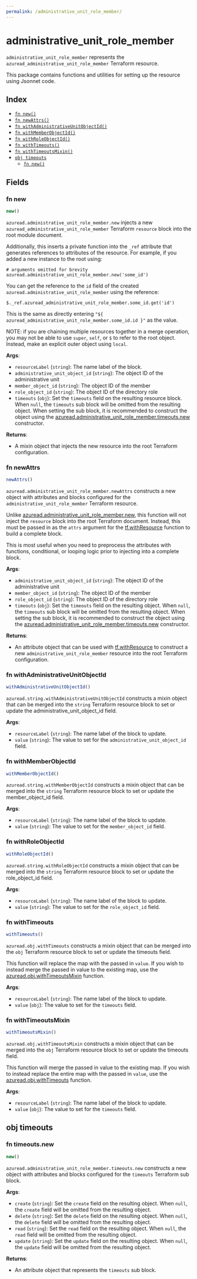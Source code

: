 ```yaml
---
permalink: /administrative_unit_role_member/
---
```


# administrative_unit_role_member

`administrative_unit_role_member` represents the `azuread_administrative_unit_role_member` Terraform resource.



This package contains functions and utilities for setting up the resource using Jsonnet code.


## Index

* [`fn new()`](#fn-new)
* [`fn newAttrs()`](#fn-newattrs)
* [`fn withAdministrativeUnitObjectId()`](#fn-withadministrativeunitobjectid)
* [`fn withMemberObjectId()`](#fn-withmemberobjectid)
* [`fn withRoleObjectId()`](#fn-withroleobjectid)
* [`fn withTimeouts()`](#fn-withtimeouts)
* [`fn withTimeoutsMixin()`](#fn-withtimeoutsmixin)
* [`obj timeouts`](#obj-timeouts)
  * [`fn new()`](#fn-timeoutsnew)

## Fields

### fn new

```ts
new()
```


`azuread.administrative_unit_role_member.new` injects a new `azuread_administrative_unit_role_member` Terraform `resource`
block into the root module document.

Additionally, this inserts a private function into the `_ref` attribute that generates references to attributes of the
resource. For example, if you added a new instance to the root using:

    # arguments omitted for brevity
    azuread.administrative_unit_role_member.new('some_id')

You can get the reference to the `id` field of the created `azuread.administrative_unit_role_member` using the reference:

    $._ref.azuread_administrative_unit_role_member.some_id.get('id')

This is the same as directly entering `"${ azuread_administrative_unit_role_member.some_id.id }"` as the value.

NOTE: if you are chaining multiple resources together in a merge operation, you may not be able to use `super`, `self`,
or `$` to refer to the root object. Instead, make an explicit outer object using `local`.

**Args**:
  - `resourceLabel` (`string`): The name label of the block.
  - `administrative_unit_object_id` (`string`): The object ID of the administrative unit
  - `member_object_id` (`string`): The object ID of the member
  - `role_object_id` (`string`): The object ID of the directory role
  - `timeouts` (`obj`): Set the `timeouts` field on the resulting resource block. When `null`, the `timeouts` sub block will be omitted from the resulting object. When setting the sub block, it is recommended to construct the object using the [azuread.administrative_unit_role_member.timeouts.new](#fn-timeoutsnew) constructor.

**Returns**:
- A mixin object that injects the new resource into the root Terraform configuration.


### fn newAttrs

```ts
newAttrs()
```


`azuread.administrative_unit_role_member.newAttrs` constructs a new object with attributes and blocks configured for the `administrative_unit_role_member`
Terraform resource.

Unlike [azuread.administrative_unit_role_member.new](#fn-new), this function will not inject the `resource`
block into the root Terraform document. Instead, this must be passed in as the `attrs` argument for the
[tf.withResource](https://github.com/tf-libsonnet/core/tree/main/docs#fn-withresource) function to build a complete block.

This is most useful when you need to preprocess the attributes with functions, conditional, or looping logic prior to
injecting into a complete block.

**Args**:
  - `administrative_unit_object_id` (`string`): The object ID of the administrative unit
  - `member_object_id` (`string`): The object ID of the member
  - `role_object_id` (`string`): The object ID of the directory role
  - `timeouts` (`obj`): Set the `timeouts` field on the resulting object. When `null`, the `timeouts` sub block will be omitted from the resulting object. When setting the sub block, it is recommended to construct the object using the [azuread.administrative_unit_role_member.timeouts.new](#fn-timeoutsnew) constructor.

**Returns**:
  - An attribute object that can be used with [tf.withResource](https://github.com/tf-libsonnet/core/tree/main/docs#fn-withresource) to construct a new `administrative_unit_role_member` resource into the root Terraform configuration.


### fn withAdministrativeUnitObjectId

```ts
withAdministrativeUnitObjectId()
```

`azuread.string.withAdministrativeUnitObjectId` constructs a mixin object that can be merged into the `string`
Terraform resource block to set or update the administrative_unit_object_id field.



**Args**:
  - `resourceLabel` (`string`): The name label of the block to update.
  - `value` (`string`): The value to set for the `administrative_unit_object_id` field.


### fn withMemberObjectId

```ts
withMemberObjectId()
```

`azuread.string.withMemberObjectId` constructs a mixin object that can be merged into the `string`
Terraform resource block to set or update the member_object_id field.



**Args**:
  - `resourceLabel` (`string`): The name label of the block to update.
  - `value` (`string`): The value to set for the `member_object_id` field.


### fn withRoleObjectId

```ts
withRoleObjectId()
```

`azuread.string.withRoleObjectId` constructs a mixin object that can be merged into the `string`
Terraform resource block to set or update the role_object_id field.



**Args**:
  - `resourceLabel` (`string`): The name label of the block to update.
  - `value` (`string`): The value to set for the `role_object_id` field.


### fn withTimeouts

```ts
withTimeouts()
```

`azuread.obj.withTimeouts` constructs a mixin object that can be merged into the `obj`
Terraform resource block to set or update the timeouts field.

This function will replace the map with the passed in `value`. If you wish to instead merge the
passed in value to the existing map, use the [azuread.obj.withTimeoutsMixin](TODO) function.

**Args**:
  - `resourceLabel` (`string`): The name label of the block to update.
  - `value` (`obj`): The value to set for the `timeouts` field.


### fn withTimeoutsMixin

```ts
withTimeoutsMixin()
```

`azuread.obj.withTimeoutsMixin` constructs a mixin object that can be merged into the `obj`
Terraform resource block to set or update the timeouts field.

This function will merge the passed in value to the existing map. If you wish
to instead replace the entire map with the passed in `value`, use the [azuread.obj.withTimeouts](TODO)
function.


**Args**:
  - `resourceLabel` (`string`): The name label of the block to update.
  - `value` (`obj`): The value to set for the `timeouts` field.


## obj timeouts



### fn timeouts.new

```ts
new()
```


`azuread.administrative_unit_role_member.timeouts.new` constructs a new object with attributes and blocks configured for the `timeouts`
Terraform sub block.



**Args**:
  - `create` (`string`): Set the `create` field on the resulting object. When `null`, the `create` field will be omitted from the resulting object.
  - `delete` (`string`): Set the `delete` field on the resulting object. When `null`, the `delete` field will be omitted from the resulting object.
  - `read` (`string`): Set the `read` field on the resulting object. When `null`, the `read` field will be omitted from the resulting object.
  - `update` (`string`): Set the `update` field on the resulting object. When `null`, the `update` field will be omitted from the resulting object.

**Returns**:
  - An attribute object that represents the `timeouts` sub block.
